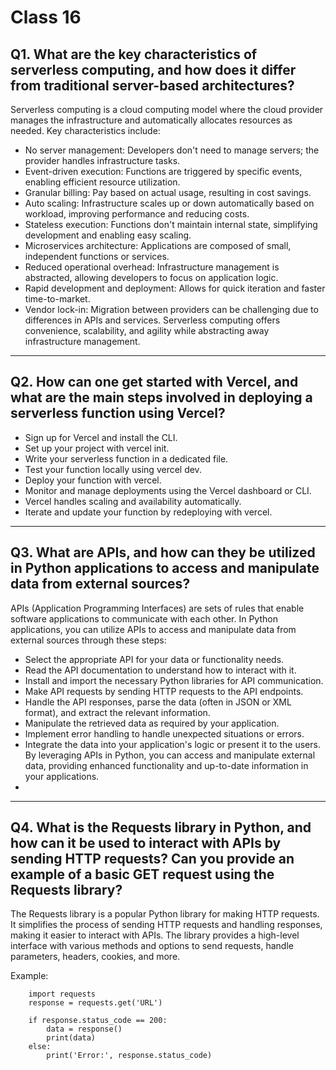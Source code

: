 # Class 16

## Q1. What are the key characteristics of serverless computing, and how does it differ from traditional server-based architectures?

Serverless computing is a cloud computing model where the cloud provider manages the infrastructure and automatically allocates resources as needed. Key characteristics include:

+ No server management: Developers don't need to manage servers; the provider handles infrastructure tasks.
+ Event-driven execution: Functions are triggered by specific events, enabling efficient resource utilization.
+ Granular billing: Pay based on actual usage, resulting in cost savings.
+ Auto scaling: Infrastructure scales up or down automatically based on workload, improving performance and reducing costs.
+ Stateless execution: Functions don't maintain internal state, simplifying development and enabling easy scaling.
+ Microservices architecture: Applications are composed of small, independent functions or services.
+ Reduced operational overhead: Infrastructure management is abstracted, allowing developers to focus on application logic.
+ Rapid development and deployment: Allows for quick iteration and faster time-to-market.
+ Vendor lock-in: Migration between providers can be challenging due to differences in APIs and services.
Serverless computing offers convenience, scalability, and agility while abstracting away infrastructure management.


---

## Q2. How can one get started with Vercel, and what are the main steps involved in deploying a serverless function using Vercel?

+ Sign up for Vercel and install the CLI.
+ Set up your project with vercel init.
+ Write your serverless function in a dedicated file.
+ Test your function locally using vercel dev.
+ Deploy your function with vercel.
+ Monitor and manage deployments using the Vercel dashboard or CLI.
+ Vercel handles scaling and availability automatically.
+ Iterate and update your function by redeploying with vercel.

---

## Q3. What are APIs, and how can they be utilized in Python applications to access and manipulate data from external sources?

APIs (Application Programming Interfaces) are sets of rules that enable software applications to communicate with each other. In Python applications, you can utilize APIs to access and manipulate data from external sources through these steps:

+ Select the appropriate API for your data or functionality needs.
+ Read the API documentation to understand how to interact with it.
+ Install and import the necessary Python libraries for API communication.
+ Make API requests by sending HTTP requests to the API endpoints.
+ Handle the API responses, parse the data (often in JSON or XML format), and extract the relevant information.
+ Manipulate the retrieved data as required by your application.
+ Implement error handling to handle unexpected situations or errors.
+ Integrate the data into your application's logic or present it to the users.
By leveraging APIs in Python, you can access and manipulate external data, providing enhanced functionality and up-to-date information in your applications.
+ 

---

## Q4. What is the Requests library in Python, and how can it be used to interact with APIs by sending HTTP requests? Can you provide an example of a basic GET request using the Requests library?

The Requests library is a popular Python library for making HTTP requests. It simplifies the process of sending HTTP requests and handling responses, making it easier to interact with APIs. The library provides a high-level interface with various methods and options to send requests, handle parameters, headers, cookies, and more.

Example:

        import requests
        response = requests.get('URL')

        if response.status_code == 200:
            data = response()
            print(data)
        else:
            print('Error:', response.status_code)


